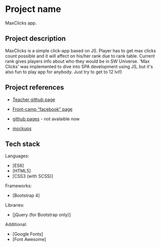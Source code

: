 # Project name

MaxClicks app.

## Project description

MaxClicks is a simple click-app based on JS. Player has to get max clicks count possible and it will affect on his/her rank due to rank table. Current rank gives players info about who they would be in SW Universe. 'Max Clicks' was implemented to dive into SPA development using JS, but it's also fun to play app for anybody. Just try to get to 12 lvl!)

## Project references

* [Teacher github page](https://github.com/dosandk)

* [Front-camp “facebook” page](https://www.facebook.com/groups/270300106928894/)

* [github pages](https://somelink)  - not avalaible now

* [mockups](https://wireframepro.mockflow.com/view/M378b133e7c4ded180a7a8efa5d5bbdc31539177628947#/page/58552349a09c49b2952697a17b0b9f91)

## Tech stack

Languages:
* [ES6]
* [HTML5]
* [CSS3 (with SCSS)]

Frameworks:
* [Bootstrap 4]

Libraries:
* [jQuery (for Bootstrap only)]

Additional:
* [Google Fonts]
* [Font Awesome]
